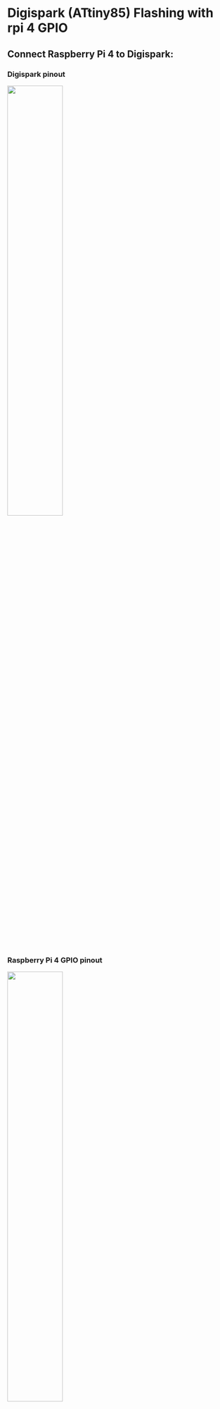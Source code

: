 # Digispark (ATtiny85) Flashing with rpi 4 GPIO

## Connect Raspberry Pi 4 to Digispark:
### Digispark pinout
<img src="https://europe1.discourse-cdn.com/arduino/optimized/4X/7/9/2/792251f6b79970904de17bc51383f200771bc306_2_1000x758.png" 
style="width: 50%">

### Raspberry Pi 4 GPIO pinout
<img src="https://www.raspberrypi.com/documentation/computers/images/GPIO-Pinout-Diagram-2.png" 
style="width: 50%"><br>

### rpi 4 GPIO to Digispark connection 

<p>
    pin 4 (5V)&emsp;> &nbsp; 5V <br>
    pin 6 (GND)&emsp;> &nbsp; GND <br>
    pin 15 (GPIO 22) &nbsp; > &nbsp; PB5<br>
    pin 19 (MOSI)&emsp; > &nbsp; PB0 <br>
    pin 21 (MISO)&emsp; > &nbsp; PB1 <br>
    pin 23 (SCLK)&emsp; > &nbsp; PB2 <br>
</p>


## Enable SPI on Raspberry Pi 4
* `sudo raspi-config`
* Select: Interfacing Options > SPI <br>
(You don't need to reboot your Raspberry Pi)


## Install Flashing Software
`sudo apt-get install bison automake autoconf flex git gcc`\
`sudo apt-get install gcc-avr binutils-avr avr-libc`<br><br>
`cd ~`\
`git clone https://github.com/kcuzner/avrdude`\
`cd avrdude/avrdude`\
`./bootstrap && ./configure && sudo make install`<br><br>
`cd ~`\
`git clone https://github.com/WiringPi/WiringPi`\
`cd WiringPi`\
`./build` <br>

## Flashing Digispark with LED blink program
`cd ~`\
`git clone https://github.com/edvirs/attiny85_blink`\
`cd attiny85_blink`<br>
#### To flash, simply use this line:
`make install`
#### The output should look like this:
```
/usr/bin/avr-gcc -g -Os -Wall -mcall-prologues -mmcu=attiny85 blink.c -o blink
/usr/bin/avr-objcopy -R .eeprom -O ihex blink blink.hex
rm -f blink
sudo gpio -g mode 22 out
sudo gpio -g write 22 0
sudo /usr/local/bin/avrdude -p t85 -P /dev/spidev0.0 -c linuxspi -b 10000 -U flash:w:blink.hex

avrdude: AVR device initialized and ready to accept instructions

Reading | ################################################## | 100% 0.01s

avrdude: Device signature = 0x1e930b
avrdude: NOTE: "flash" memory has been specified, an erase cycle will be performed
         To disable this feature, specify the -D option.
avrdude: erasing chip
avrdude: reading input file "blink.hex"
avrdude: input file blink.hex auto detected as Intel Hex
avrdude: writing flash (144 bytes):

Writing | ################################################## | 100% 0.56s

avrdude: 144 bytes of flash written
avrdude: verifying flash memory against blink.hex:
avrdude: load data flash data from input file blink.hex:
avrdude: input file blink.hex auto detected as Intel Hex
avrdude: input file blink.hex contains 144 bytes
avrdude: reading on-chip flash data:

Reading | ################################################## | 100% 0.53s

avrdude: verifying ...
avrdude: 144 bytes of flash verified

avrdude: safemode: Fuses OK (E:FE, H:DF, L:F1)

avrdude done.  Thank you.

sudo gpio -g write 22 1

```
#### And the LED should blink every 250ms
Obviously, you can write your own C code for ATtiny85 and flash it,\
just don't forger to change the TARGET variable in the Makefile
## Resources:
* [Programming the ATtiny85 From Raspberry Pi](https://www.instructables.com/Programming-the-ATtiny85-from-Raspberry-Pi/)
* [Bare Metal Programming: ATtiny85](https://medium.com/@bradford_hamilton/bare-metal-programming-attiny85-22be36f4e9ca)
* [Atmel ATtiny25, ATtiny45, ATtiny85 Datasheet](https://ww1.microchip.com/downloads/en/devicedoc/atmel-2586-avr-8-bit-microcontroller-attiny25-attiny45-attiny85_datasheet.pdf)